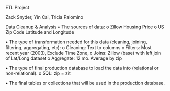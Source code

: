 ETL Project

Zack Snyder, Yin Cai, Tricia Palomino



Data Cleanup & Analysis
•	The sources of data:
o	Zillow Housing Price 
o	US Zip Code Latitude and Longitude

•	The type of transformation needed for this data (cleaning, joining, filtering, aggregating, etc):
o	Cleaning: Text to columns
o	Filters: Most recent year (2003), Exclude Time Zone, 
o	Joins: Zillow (base) with left join of Lat/Long dataset
o	Aggregate: 12 mo. Average by zip

•	The type of final production database to load the data into (relational or non-relational).
o	SQL: zip = zit

•	The final tables or collections that will be used in the production database.

